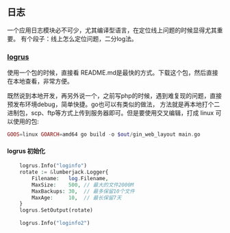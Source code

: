 ## 日志

一个应用日志模块必不可少，尤其编译型语言，在定位线上问题的时候显得尤其重要。
有个段子：线上怎么定位问题，二分log法。

### [logrus]("https://github.com/sirupsen/logrus") 

使用一个包的时候，直接看 README.md是最快的方式。下载这个包，然后直接在本地查看，非常方便。

既然说到本地开发，再另外说一个，之前写php的时候，遇到难复现的问题，直接预发布环境debug，简单快捷。go也可以有类似的做法，
方法就是再本地打个二进制包，scp、ftp等方式上传到服务器即可。但是要使用交叉编辑，打成 linux 可以使用的包:

```php
GOOS=linux GOARCH=amd64 go build -o $out/gin_web_layout main.go 
```

#### logrus 初始化

```php
    logrus.Info("loginfo")
	rotate := &lumberjack.Logger{
		Filename:   log.Filename,
		MaxSize:    500, // 最大的文件2000M
		MaxBackups: 30,  // 最多保留10个文件
		MaxAge:     10,  // 最长保留7天
	}
	logrus.SetOutput(rotate)
	
	logrus.Info("loginfo2")
```

